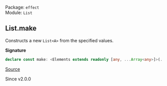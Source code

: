 Package: `effect`<br />
Module: `List`<br />

## List.make

Constructs a new `List<A>` from the specified values.

**Signature**

```ts
declare const make: <Elements extends readonly [any, ...Array<any>]>(...elements: Elements) => Cons<Elements[number]>
```

[Source](https://github.com/Effect-TS/effect/tree/main/packages/effect/src/List.ts#L308)

Since v2.0.0